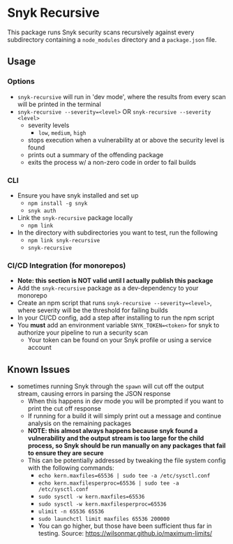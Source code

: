 # Snyk Recursive

This package runs Snyk security scans recursively against every subdirectory containing a `node_modules` directory and a `package.json` file. 

## Usage

### Options
- `snyk-recursive` will run in 'dev mode', where the results from every scan will be printed in the terminal
- `snyk-recursive --severity=<level>` OR `snyk-recursive --severity <level>`
  - severity levels
    - `low`, `medium`, `high`
  - stops execution when a vulnerability at or above the security level is found
  - prints out a summary of the offending package
  - exits the process w/ a non-zero code in order to fail builds

### CLI
- Ensure you have snyk installed and set up
  - `npm install -g snyk`
  - `snyk auth`
- Link the `snyk-recursive` package locally
  - `npm link`
- In the directory with subdirectories you want to test, run the following
  - `npm link snyk-recursive`
  - `snyk-recursive`

### CI/CD Integration (for monorepos)
- **Note: this section is NOT valid until I actually publish this package**
- Add the `snyk-recursive` package as a dev-dependency to your monorepo
- Create an npm script that runs `snyk-recursive --severity=<level>`, where severity will be the threshold for failing builds
- In your CI/CD config, add a step after installing to run the npm script
- You **must** add an environment variable `SNYK_TOKEN=<token>` for snyk to authorize your pipeline to run a security scan
  - Your token can be found on your Snyk profile or using a service account

## Known Issues
- sometimes running Snyk through the `spawn` will cut off the output stream, causing errors in parsing the JSON response
  - When this happens in dev mode you will be prompted if you want to print the cut off response
  - If running for a build it will simply print out a message and continue analysis on the remaining packages
  - **NOTE: this almost always happens because snyk found a vulnerability and the output stream is too large for the child process, so Snyk should be run manually on any packages that fail to ensure they are secure**
  - This can be potentially addressed by tweaking the file system config with the following commands:
    - `echo kern.maxfiles=65536 | sudo tee -a /etc/sysctl.conf`
    - `echo kern.maxfilesperproc=65536 | sudo tee -a /etc/sysctl.conf`
    - `sudo sysctl -w kern.maxfiles=65536`
    - `sudo sysctl -w kern.maxfilesperproc=65536`
    - `ulimit -n 65536 65536`
    - `sudo launchctl limit maxfiles 65536 200000`
    - You can go higher, but those have been sufficient thus far in testing. Source: https://wilsonmar.github.io/maximum-limits/